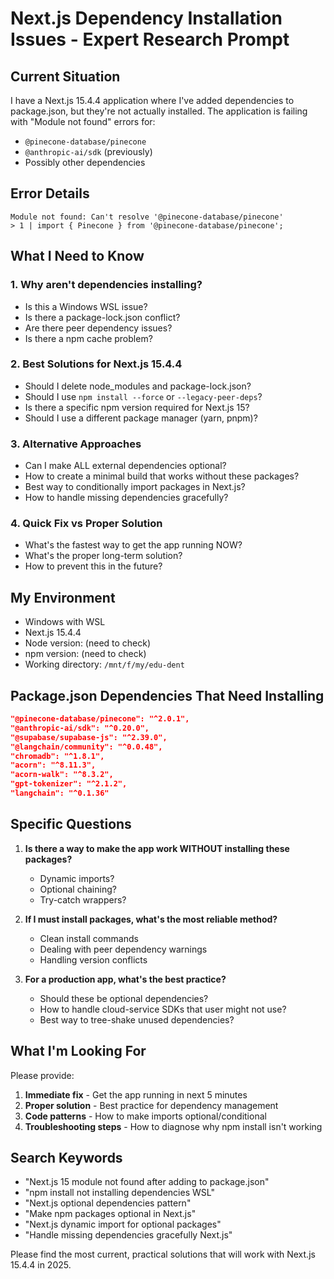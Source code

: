 # Next.js Dependency Installation Issues - Expert Research Prompt

## Current Situation

I have a Next.js 15.4.4 application where I've added dependencies to package.json, but they're not actually installed. The application is failing with "Module not found" errors for:
- `@pinecone-database/pinecone`
- `@anthropic-ai/sdk` (previously)
- Possibly other dependencies

## Error Details

```
Module not found: Can't resolve '@pinecone-database/pinecone'
> 1 | import { Pinecone } from '@pinecone-database/pinecone';
```

## What I Need to Know

### 1. Why aren't dependencies installing?
- Is this a Windows WSL issue?
- Is there a package-lock.json conflict?
- Are there peer dependency issues?
- Is there a npm cache problem?

### 2. Best Solutions for Next.js 15.4.4
- Should I delete node_modules and package-lock.json?
- Should I use `npm install --force` or `--legacy-peer-deps`?
- Is there a specific npm version required for Next.js 15?
- Should I use a different package manager (yarn, pnpm)?

### 3. Alternative Approaches
- Can I make ALL external dependencies optional?
- How to create a minimal build that works without these packages?
- Best way to conditionally import packages in Next.js?
- How to handle missing dependencies gracefully?

### 4. Quick Fix vs Proper Solution
- What's the fastest way to get the app running NOW?
- What's the proper long-term solution?
- How to prevent this in the future?

## My Environment
- Windows with WSL
- Next.js 15.4.4
- Node version: (need to check)
- npm version: (need to check)
- Working directory: `/mnt/f/my/edu-dent`

## Package.json Dependencies That Need Installing
```json
"@pinecone-database/pinecone": "^2.0.1",
"@anthropic-ai/sdk": "^0.20.0",
"@supabase/supabase-js": "^2.39.0",
"@langchain/community": "^0.0.48",
"chromadb": "^1.8.1",
"acorn": "^8.11.3",
"acorn-walk": "^8.3.2",
"gpt-tokenizer": "^2.1.2",
"langchain": "^0.1.36"
```

## Specific Questions

1. **Is there a way to make the app work WITHOUT installing these packages?**
   - Dynamic imports?
   - Optional chaining?
   - Try-catch wrappers?

2. **If I must install packages, what's the most reliable method?**
   - Clean install commands
   - Dealing with peer dependency warnings
   - Handling version conflicts

3. **For a production app, what's the best practice?**
   - Should these be optional dependencies?
   - How to handle cloud-service SDKs that user might not use?
   - Best way to tree-shake unused dependencies?

## What I'm Looking For

Please provide:
1. **Immediate fix** - Get the app running in next 5 minutes
2. **Proper solution** - Best practice for dependency management
3. **Code patterns** - How to make imports optional/conditional
4. **Troubleshooting steps** - How to diagnose why npm install isn't working

## Search Keywords
- "Next.js 15 module not found after adding to package.json"
- "npm install not installing dependencies WSL"
- "Next.js optional dependencies pattern"
- "Make npm packages optional in Next.js"
- "Next.js dynamic import for optional packages"
- "Handle missing dependencies gracefully Next.js"

Please find the most current, practical solutions that will work with Next.js 15.4.4 in 2025.